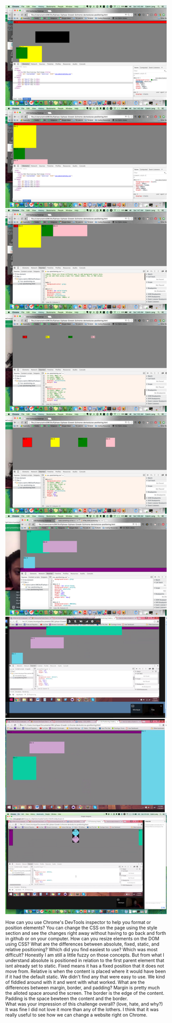 ![1](imgs/img-one.png)
![2](imgs/2.png)
![ChromedevTools1](imgs/3.png)
![ChromedevTools1](imgs/4.png)
![ChromedevTools1](imgs/5.png)
![ChromedevTools1](imgs/6.png)
![ChromedevTools1](imgs/7.png)
![ChromedevTools1](imgs/8.png)
![ChromedevTools1](imgs/9.png)

How can you use Chrome's DevTools inspector to help you format or position elements?
You can change the CSS on the page using the style section and see the changes right away without having to go back and forth in github or on your computer. 
How can you resize elements on the DOM using CSS?
What are the differences between absolute, fixed, static, and relative positioning? Which did you find easiest to use? Which was most difficult?
Honestly I am still a little fuzzy on those concepts. But from what I understand absolute is positioned in relation to the first parent element that isnt already set to static. Fixed means it has a fixed position that it does not move from. Relative is when the content is placed where it would have been if it had the default static. We didn't find any that were easy to use. We kind of fiddled around with it and went with what worked. 
What are the differences between margin, border, and padding?
Margin is pretty much the alloted space around the screen. The border is the edge of the content. Padding is the space bewteen the content and the border.  
What was your impression of this challenge overall? (love, hate, and why?)
It was fine I did not love it more than any of the lothers. I think that it was really useful to see how we can change a website right on Chrome. 